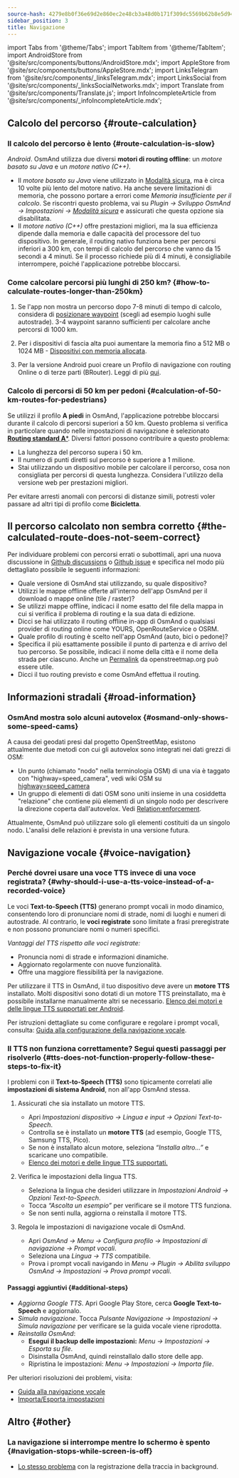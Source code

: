 ```yaml
---
source-hash: 4279e8b0f36e69d2e860ec2e48cb3a48d0b171f309dc5569b62b8e5d94ae87fa
sidebar_position: 3
title: Navigazione
---
```

import Tabs from '@theme/Tabs';
import TabItem from '@theme/TabItem';
import AndroidStore from '@site/src/components/buttons/AndroidStore.mdx';
import AppleStore from '@site/src/components/buttons/AppleStore.mdx';
import LinksTelegram from '@site/src/components/_linksTelegram.mdx';
import LinksSocial from '@site/src/components/_linksSocialNetworks.mdx';
import Translate from '@site/src/components/Translate.js';
import InfoIncompleteArticle from '@site/src/components/_infoIncompleteArticle.mdx';



## Calcolo del percorso {#route-calculation}

### Il calcolo del percorso è lento {#route-calculation-is-slow}

*Android*. OsmAnd utilizza due diversi **motori di routing offline**: un *motore basato su Java* e un *motore nativo (C++)*.

- Il *motore basato su Java* viene utilizzato in [Modalità sicura](../plugins/development.md#safe), ma è circa 10 volte più lento del motore nativo. Ha anche severe limitazioni di memoria, che possono portare a errori come *Memoria insufficiente per il calcolo*. Se riscontri questo problema, vai su *Plugin → Sviluppo OsmAnd → Impostazioni →* [*Modalità sicura*](../plugins/development.md#safe) e assicurati che questa opzione sia disabilitata.
- Il *motore nativo (C++)* offre prestazioni migliori, ma la sua efficienza dipende dalla memoria e dalle capacità del processore del tuo dispositivo. In generale, il routing nativo funziona bene per percorsi inferiori a 300 km, con tempi di calcolo del percorso che vanno da 15 secondi a 4 minuti. Se il processo richiede più di 4 minuti, è consigliabile interrompere, poiché l'applicazione potrebbe bloccarsi.


### Come calcolare percorsi più lunghi di 250 km? {#how-to-calculate-routes-longer-than-250km}

1. Se l'app non mostra un percorso dopo 7-8 minuti di tempo di calcolo, considera di [posizionare waypoint](../navigation/setup/route-navigation.md#route-recalculation) (scegli ad esempio luoghi sulle autostrade). 3-4 waypoint saranno sufficienti per calcolare anche percorsi di 1000 km.

2. Per i dispositivi di fascia alta puoi aumentare la memoria fino a 512 MB o 1024 MB - [Dispositivi con memoria allocata](../plugins/development.md#memory-allocated-for-routing).

3. Per la versione Android puoi creare un Profilo di navigazione con routing Online o di terze parti (BRouter). Leggi di più [qui](../navigation/routing/brouter.md).

### Calcolo di percorsi di 50 km per pedoni {#calculation-of-50-km-routes-for-pedestrians}

Se utilizzi il profilo **A piedi** in OsmAnd, l'applicazione potrebbe bloccarsi durante il calcolo di percorsi superiori a 50 km. Questo problema si verifica in particolare quando nelle impostazioni di navigazione è selezionato [**Routing standard A***](../navigation/guidance/navigation-settings.md#development-settings). Diversi fattori possono contribuire a questo problema:

- La lunghezza del percorso supera i 50 km.
- Il numero di punti diretti sul percorso è superiore a 1 milione.
- Stai utilizzando un dispositivo mobile per calcolare il percorso, cosa non consigliata per percorsi di questa lunghezza. Considera l'utilizzo della versione web per prestazioni migliori.

Per evitare arresti anomali con percorsi di distanze simili, potresti voler passare ad altri tipi di profilo come **Bicicletta**.


## Il percorso calcolato non sembra corretto {#the-calculated-route-does-not-seem-correct}

Per individuare problemi con percorsi errati o subottimali, apri una nuova discussione in [Github discussions](https://github.com/osmandapp/OsmAnd/discussions) o [Github issue](https://github.com/osmandapp/Osmand/issues) e specifica nel modo più dettagliato possibile le seguenti informazioni:

- Quale versione di OsmAnd stai utilizzando, su quale dispositivo?
- Utilizzi le mappe offline offerte all'interno dell'app OsmAnd per il download o mappe online (tile / raster)?
- Se utilizzi mappe offline, indicaci il nome esatto del file della mappa in cui si verifica il problema di routing e la sua data di edizione.
- Dicci se hai utilizzato il routing offline in-app di OsmAnd o qualsiasi provider di routing online come YOURS, OpenRouteService o OSRM.
- Quale profilo di routing è scelto nell'app OsmAnd (auto, bici o pedone)?
- Specifica il più esattamente possibile il punto di partenza e di arrivo del tuo percorso. Se possibile, indicaci il nome della città e il nome della strada per ciascuno. Anche un [Permalink](https://wiki.openstreetmap.org/wiki/Permalink) da openstreetmap.org può essere utile.
- Dicci il tuo routing previsto e come OsmAnd effettua il routing.

## Informazioni stradali {#road-information}

### OsmAnd mostra solo alcuni autovelox {#osmand-only-shows-some-speed-cams}

A causa dei geodati presi dal progetto OpenStreetMap, esistono attualmente due metodi con cui gli autovelox sono integrati nei dati grezzi di OSM:

- Un punto (chiamato "nodo" nella terminologia OSM) di una via è taggato con "highway=speed_camera", vedi wiki OSM su [highway=speed_camera](https://wiki.openstreetmap.org/wiki/Tag%3Ahighway%3Dspeed_camera)
- Un gruppo di elementi di dati OSM sono uniti insieme in una cosiddetta "relazione" che contiene più elementi di un singolo nodo per descrivere la direzione coperta dall'autovelox. Vedi [Relation:enforcement](https://wiki.openstreetmap.org/wiki/Relation:enforcement).

Attualmente, OsmAnd può utilizzare solo gli elementi costituiti da un singolo nodo. L'analisi delle relazioni è prevista in una versione futura.


## Navigazione vocale {#voice-navigation}

### Perché dovrei usare una voce TTS invece di una voce registrata? {#why-should-i-use-a-tts-voice-instead-of-a-recorded-voice}

Le voci **Text-to-Speech (TTS)** generano prompt vocali in modo dinamico, consentendo loro di pronunciare nomi di strade, nomi di luoghi e numeri di autostrade. Al contrario, le **voci registrate** sono limitate a frasi preregistrate e non possono pronunciare nomi o numeri specifici.

*Vantaggi del TTS rispetto alle voci registrate:*

- Pronuncia nomi di strade e informazioni dinamiche.
- Aggiornato regolarmente con nuove funzionalità.
- Offre una maggiore flessibilità per la navigazione.

Per utilizzare il TTS in OsmAnd, il tuo dispositivo deve avere un **motore TTS** installato. Molti dispositivi sono dotati di un motore TTS preinstallato, ma è possibile installarne manualmente altri se necessario. [Elenco dei motori e delle lingue TTS supportati per Android](https://accessibleandroid.com/list-of-languages-with-available-tts-engines-on-android/).

Per istruzioni dettagliate su come configurare e regolare i prompt vocali, consulta: [Guida alla configurazione della navigazione vocale](../navigation/guidance/voice-navigation.md).

### Il TTS non funziona correttamente? Segui questi passaggi per risolverlo {#tts-does-not-function-properly-follow-these-steps-to-fix-it}

I problemi con il **Text-to-Speech (TTS)** sono tipicamente correlati alle **impostazioni di sistema Android**, non all'app OsmAnd stessa.

1. Assicurati che sia installato un motore TTS.

    - Apri *Impostazioni dispositivo → Lingua e input → Opzioni Text-to-Speech*.
    - Controlla se è installato un **motore TTS** (ad esempio, Google TTS, Samsung TTS, Pico).
    - Se non è installato alcun motore, seleziona *“Installa altro…”* e scaricane uno compatibile.
    - [Elenco dei motori e delle lingue TTS supportati.](https://accessibleandroid.com/list-of-languages-with-available-tts-engines-on-android/)

2. Verifica le impostazioni della lingua TTS.

    - Seleziona la lingua che desideri utilizzare in *Impostazioni Android → Opzioni Text-to-Speech*.
    - Tocca *“Ascolta un esempio”* per verificare se il motore TTS funziona.
    - Se non senti nulla, aggiorna o reinstalla il motore TTS.

3. Regola le impostazioni di navigazione vocale di OsmAnd.

    - Apri *OsmAnd → Menu → Configura profilo → Impostazioni di navigazione → Prompt vocali*.
    - Seleziona una *Lingua → TTS* compatibile.
    - Prova i prompt vocali navigando in *Menu → Plugin → Abilita sviluppo OsmAnd → Impostazioni → Prova prompt vocali*.

#### Passaggi aggiuntivi {#additional-steps}

- *Aggiorna Google TTS*. Apri Google Play Store, cerca **Google Text-to-Speech** e aggiornalo.
- *Simula navigazione*. Tocca *Pulsante Navigazione → Impostazioni → Simula navigazione* per verificare se la guida vocale viene riprodotta.
- *Reinstalla OsmAnd*:
   - **Esegui il backup delle impostazioni:** *Menu → Impostazioni → Esporta su file*.
   - Disinstalla OsmAnd, quindi reinstallalo dallo store delle app.
   - Ripristina le impostazioni: *Menu → Impostazioni → Importa file*.

Per ulteriori risoluzioni dei problemi, visita:

- [Guida alla navigazione vocale](../navigation/guidance/voice-navigation.md)
- [Importa/Esporta impostazioni](../personal/import-export.md)


## Altro {#other}

### La navigazione si interrompe mentre lo schermo è spento {#navigation-stops-while-screen-is-off}

- [Lo stesso problema](../troubleshooting/track-recording-issues.md#the-system-may-kill-background-apps-to-save-power) con la registrazione della traccia in background.